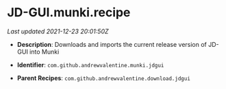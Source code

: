 # JD-GUI.munki.recipe

_Last updated 2021-12-23 20:01:50Z_

- **Description**: Downloads and imports the current release version of JD-GUI into Munki

- **Identifier**: `com.github.andrewvalentine.munki.jdgui`

- **Parent Recipes**: `com.github.andrewvalentine.download.jdgui`
